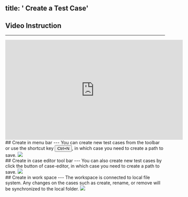 title: ' Create a Test Case'
---
## Video Instruction
---
<iframe width="560" height="315" src="https://www.youtube.com/embed/S5wNw6feAk0" frameborder="0" allowfullscreen></iframe>

<br/>
## Create in menu bar
---
You can create new test cases from the toolbar or use the shortcut key <button>Ctrl+N</button>, in which case you need to create a path to save.

<img class="guide-images" src="/images/guide/case-01.png">

<br/>
## Create in case editor tool bar
---
You can also create new test cases by click the <i class="fa fa-file-code-o"></i> button of case-editor, in which case you need to create a path to save.

<img class="guide-images" src="/images/guide/case-02.png">

<br/>
## Create in work space
---
The workspace is connected to local file system. 
Any changes on the cases such as create, rename, or remove will be synchronized to the local folder. 

<img class="guide-images" src="/images/guide/case-03.png">
